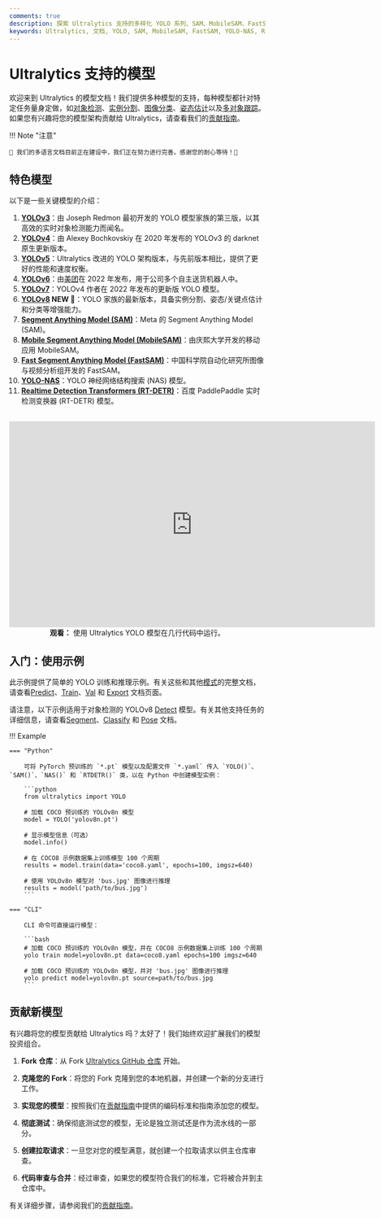 ```yaml
---
comments: true
description: 探索 Ultralytics 支持的多样化 YOLO 系列、SAM、MobileSAM、FastSAM、YOLO-NAS 和 RT-DETR 模型。开启您的 CLI 和 Python 使用示例之旅。
keywords: Ultralytics, 文档, YOLO, SAM, MobileSAM, FastSAM, YOLO-NAS, RT-DETR, 模型, 架构, Python, CLI
---
```


# Ultralytics 支持的模型

欢迎来到 Ultralytics 的模型文档！我们提供多种模型的支持，每种模型都针对特定任务量身定做，如[对象检测](../tasks/detect.md)、[实例分割](../tasks/segment.md)、[图像分类](../tasks/classify.md)、[姿态估计](../tasks/pose.md)以及[多对象跟踪](../modes/track.md)。如果您有兴趣将您的模型架构贡献给 Ultralytics，请查看我们的[贡献指南](../help/contributing.md)。

!!! Note "注意"

    🚧 我们的多语言文档目前正在建设中，我们正在努力进行完善。感谢您的耐心等待！🙏

## 特色模型

以下是一些关键模型的介绍：

1. **[YOLOv3](yolov3.md)**：由 Joseph Redmon 最初开发的 YOLO 模型家族的第三版，以其高效的实时对象检测能力而闻名。
2. **[YOLOv4](yolov4.md)**：由 Alexey Bochkovskiy 在 2020 年发布的 YOLOv3 的 darknet 原生更新版本。
3. **[YOLOv5](yolov5.md)**：Ultralytics 改进的 YOLO 架构版本，与先前版本相比，提供了更好的性能和速度权衡。
4. **[YOLOv6](yolov6.md)**：由[美团](https://about.meituan.com/)在 2022 年发布，用于公司多个自主送货机器人中。
5. **[YOLOv7](yolov7.md)**：YOLOv4 作者在 2022 年发布的更新版 YOLO 模型。
6. **[YOLOv8](yolov8.md) NEW 🚀**：YOLO 家族的最新版本，具备实例分割、姿态/关键点估计和分类等增强能力。
7. **[Segment Anything Model (SAM)](sam.md)**：Meta 的 Segment Anything Model (SAM)。
8. **[Mobile Segment Anything Model (MobileSAM)](mobile-sam.md)**：由庆熙大学开发的移动应用 MobileSAM。
9. **[Fast Segment Anything Model (FastSAM)](fast-sam.md)**：中国科学院自动化研究所图像与视频分析组开发的 FastSAM。
10. **[YOLO-NAS](yolo-nas.md)**：YOLO 神经网络结构搜索 (NAS) 模型。
11. **[Realtime Detection Transformers (RT-DETR)](rtdetr.md)**：百度 PaddlePaddle 实时检测变换器 (RT-DETR) 模型。

<p align="center">
  <br>
  <iframe width="720" height="405" src="https://www.youtube.com/embed/MWq1UxqTClU?si=nHAW-lYDzrz68jR0"
    title="YouTube video player" frameborder="0"
    allow="accelerometer; autoplay; clipboard-write; encrypted-media; gyroscope; picture-in-picture; web-share"
    allowfullscreen>
  </iframe>
  <br>
  <strong>观看：</strong> 使用 Ultralytics YOLO 模型在几行代码中运行。
</p>

## 入门：使用示例

此示例提供了简单的 YOLO 训练和推理示例。有关这些和其他[模式](../modes/index.md)的完整文档，请查看[Predict](../modes/predict.md)、[Train](../modes/train.md)、[Val](../modes/val.md) 和 [Export](../modes/export.md) 文档页面。

请注意，以下示例适用于对象检测的 YOLOv8 [Detect](../tasks/detect.md) 模型。有关其他支持任务的详细信息，请查看[Segment](../tasks/segment.md)、[Classify](../tasks/classify.md) 和 [Pose](../tasks/pose.md) 文档。

!!! Example

    === "Python"

        可将 PyTorch 预训练的 `*.pt` 模型以及配置文件 `*.yaml` 传入 `YOLO()`、`SAM()`、`NAS()` 和 `RTDETR()` 类，以在 Python 中创建模型实例：

        ```python
        from ultralytics import YOLO

        # 加载 COCO 预训练的 YOLOv8n 模型
        model = YOLO('yolov8n.pt')

        # 显示模型信息（可选）
        model.info()

        # 在 COCO8 示例数据集上训练模型 100 个周期
        results = model.train(data='coco8.yaml', epochs=100, imgsz=640)

        # 使用 YOLOv8n 模型对 'bus.jpg' 图像进行推理
        results = model('path/to/bus.jpg')
        ```

    === "CLI"

        CLI 命令可直接运行模型：

        ```bash
        # 加载 COCO 预训练的 YOLOv8n 模型，并在 COCO8 示例数据集上训练 100 个周期
        yolo train model=yolov8n.pt data=coco8.yaml epochs=100 imgsz=640

        # 加载 COCO 预训练的 YOLOv8n 模型，并对 'bus.jpg' 图像进行推理
        yolo predict model=yolov8n.pt source=path/to/bus.jpg
        ```

## 贡献新模型

有兴趣将您的模型贡献给 Ultralytics 吗？太好了！我们始终欢迎扩展我们的模型投资组合。

1. **Fork 仓库**：从 Fork [Ultralytics GitHub 仓库](https://github.com/ultralytics/ultralytics) 开始。

2. **克隆您的 Fork**：将您的 Fork 克隆到您的本地机器，并创建一个新的分支进行工作。

3. **实现您的模型**：按照我们在[贡献指南](../help/contributing.md)中提供的编码标准和指南添加您的模型。

4. **彻底测试**：确保彻底测试您的模型，无论是独立测试还是作为流水线的一部分。

5. **创建拉取请求**：一旦您对您的模型满意，就创建一个拉取请求以供主仓库审查。

6. **代码审查与合并**：经过审查，如果您的模型符合我们的标准，它将被合并到主仓库中。

有关详细步骤，请参阅我们的[贡献指南](../help/contributing.md)。
